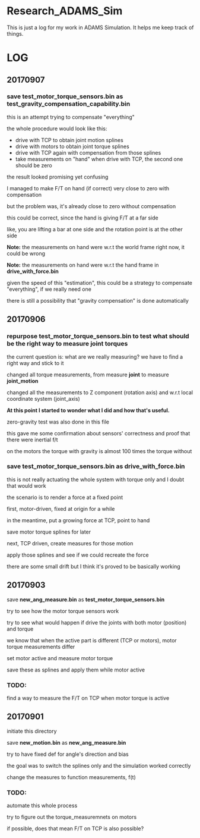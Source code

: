 # Research_ADAMS_Sim
This is just a log for my work in ADAMS Simulation. It helps me keep track of things.

# LOG
## 20170907
### save **test_motor_torque_sensors.bin** as **test_gravity_compensation_capability.bin**

this is an attempt trying to compensate "everything"

the whole procedure would look like this:

- drive with TCP to obtain joint motion splines
- drive with motors to obtain joint torque splines
- drive with TCP again with compensation from those splines
- take measurements on "hand" when drive with TCP, the second one should be zero

the result looked promising yet confusing

I managed to make F/T on hand (if correct) very close to zero with compensation

but the problem was, it's already close to zero without compensation

this could be correct, since the hand is giving F/T at a far side

like, you are lifting a bar at one side and the rotation point is at the other side

**Note:** the measurements on hand were w.r.t the world frame right now, it could be wrong

**Note:** the measurements on hand were w.r.t the hand frame in **drive_with_force.bin**

given the speed of this "estimation", this could be a strategy to compensate "everything", if we really need one

there is still a possibility that "gravity compensation" is done automatically


## 20170906
### repurpose **test_motor_torque_sensors.bin** to test what should be the right way to measure joint torques

the current question is: what are we really measuring? we have to find a right way and stick to it

changed all torque measurements, from measure **joint** to measure **joint_motion**

changed all the measurements to Z component (rotation axis) and w.r.t local coordinate system (joint_axis)

**At this point I started to wonder what I did and how that's useful.**

zero-gravity test was also done in this file

this gave me some confirmation about sensors' correctness and proof that there were inertial f/t

on the motors the torque with gravity is almost 100 times the torque without



### save **test_motor_torque_sensors.bin** as **drive_with_force.bin**

this is not really actuating the whole system with torque only and I doubt that would work

the scenario is to render a force at a fixed point

first, motor-driven, fixed at origin for a while

in the meantime, put a growing force at TCP, point to hand

save motor torque splines for later

next, TCP driven, create measures for those motion

apply those splines and see if we could recreate the force

there are some small drift but I think it's proved to be basically working

## 20170903
save **new_ang_measure.bin** as **test_motor_torque_sensors.bin**

try to see how the motor torque sensors work

try to see what would happen if drive the joints with both motor (position) and torque

we know that when the active part is different (TCP or motors), motor torque measurements differ

set motor active and measure motor torque

save these as splines and apply them while motor active

### TODO:
find a way to measure the F/T on TCP when motor torque is active


## 20170901 
initiate this directory

save **new_motion.bin** as **new_ang_measure.bin**

try to have fixed def for angle's direction and bias 

the goal was to switch the splines only and the simulation worked correctly

change the measures to function measurements, f(t)

### TODO:
automate this whole process

try to figure out the torque_measuremnets on motors

if possible, does that mean F/T on TCP is also possible?

